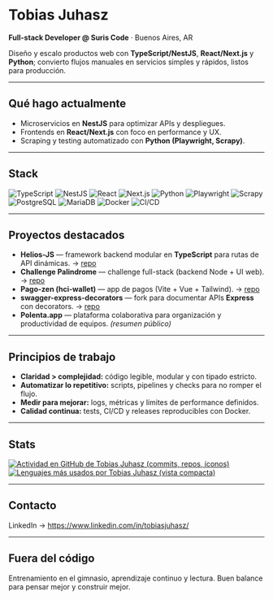 # Tobias Juhasz

**Full-stack Developer @ Suris Code** · Buenos Aires, AR

Diseño y escalo productos web con **TypeScript/NestJS**, **React/Next.js** y **Python**; convierto flujos manuales en servicios simples y rápidos, listos para producción.

---

## Qué hago actualmente
- Microservicios en **NestJS** para optimizar APIs y despliegues.
- Frontends en **React/Next.js** con foco en performance y UX.
- Scraping y testing automatizado con **Python (Playwright, Scrapy)**.

---

## Stack
![TypeScript](https://img.shields.io/badge/-TypeScript-3178C6?logo=typescript&logoColor=white&style=flat-square)
![NestJS](https://img.shields.io/badge/-NestJS-e0234e?logo=nestjs&logoColor=white&style=flat-square)
![React](https://img.shields.io/badge/-React-61dafb?logo=react&logoColor=white&style=flat-square)
![Next.js](https://img.shields.io/badge/-Next.js-000?logo=nextdotjs&logoColor=white&style=flat-square)
![Python](https://img.shields.io/badge/-Python-3776ab?logo=python&logoColor=white&style=flat-square)
![Playwright](https://img.shields.io/badge/-Playwright-45ba75?logo=playwright&logoColor=white&style=flat-square)
![Scrapy](https://img.shields.io/badge/-Scrapy-65c9a5?logo=scrapy&logoColor=white&style=flat-square)
![PostgreSQL](https://img.shields.io/badge/-PostgreSQL-336791?logo=postgresql&logoColor=white&style=flat-square)
![MariaDB](https://img.shields.io/badge/-MariaDB-003545?logo=mariadb&logoColor=white&style=flat-square)
![Docker](https://img.shields.io/badge/-Docker-2496ED?logo=docker&logoColor=white&style=flat-square)
![CI/CD](https://img.shields.io/badge/-CI--CD-1c1c1c?logo=githubactions&logoColor=white&style=flat-square)

---

## Proyectos destacados
- **Helios-JS** — framework backend modular en **TypeScript** para rutas de API dinámicas. → [repo](https://github.com/juhasztobias/helios-js)
- **Challenge Palindrome** — challenge full-stack (backend Node + UI web). → [repo](https://github.com/juhasztobias/challenge-palindrome)
- **Pago-zen (hci-wallet)** — app de pagos (Vite + Vue + Tailwind). → [repo](https://github.com/juhasztobias/hci-wallet)
- **swagger-express-decorators** — fork para documentar APIs **Express** con decorators. → [repo](https://github.com/juhasztobias/swagger-express-decorators)
- **Polenta.app** — plataforma colaborativa para organización y productividad de equipos. *(resumen público)*

---

## Principios de trabajo
- **Claridad > complejidad:** código legible, modular y con tipado estricto.  
- **Automatizar lo repetitivo:** scripts, pipelines y checks para no romper el flujo.  
- **Medir para mejorar:** logs, métricas y límites de performance definidos.  
- **Calidad continua:** tests, CI/CD y releases reproducibles con Docker.

---

## Stats
<a href="https://github.com/juhasztobias">
  <img alt="Actividad en GitHub de Tobias Juhasz (commits, repos, íconos)" src="https://github-readme-stats.vercel.app/api?username=juhasztobias&show_icons=true&locale=es&hide_title=true&hide_border=true&theme=transparent" />
</a>
<a href="https://github.com/juhasztobias">
  <img alt="Lenguajes más usados por Tobias Juhasz (vista compacta)" src="https://github-readme-stats.vercel.app/api/top-langs/?username=juhasztobias&layout=compact&locale=es&hide_border=true&theme=transparent" />
</a>

---

## Contacto
LinkedIn → https://www.linkedin.com/in/tobiasjuhasz/

---

## Fuera del código
Entrenamiento en el gimnasio, aprendizaje continuo y lectura. Buen balance para pensar mejor y construir mejor.
